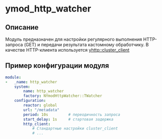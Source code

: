 # ymod_http_watcher

## Описание
Модуль предназначен для настройки регулярного выполнения HTTP-запроса (GET) и передачи результата кастомному обработчику.
В качестве HTTP-клиента используется [yhttp::cluster_client](https://a.yandex-team.ru/arc/trunk/arcadia/mail/ymod_httpclient)

## Пример конфигурации модуля
```yaml
module:
-   _name: http_watcher
    system:
        name: http_watcher
        factory: NYmodHttpWatcher::TWatcher
    configuration:
        reactor: global
        url: "/metadata"
        period: 10s         # переодичность запроса
        start_delay: 1s     # стартовая задержка
        http_client:
            # Стандартные настройки cluster_client
            # ...
```
